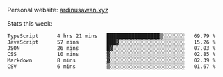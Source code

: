 Personal website: [ardinusawan.xyz](https://ardinusawan.xyz)

Stats this week:
<!--START_SECTION:waka-->

```text
TypeScript      4 hrs 21 mins   █████████████████▒░░░░░░░   69.79 %
JavaScript      57 mins         ███▓░░░░░░░░░░░░░░░░░░░░░   15.26 %
JSON            26 mins         █▓░░░░░░░░░░░░░░░░░░░░░░░   07.03 %
CSS             10 mins         ▓░░░░░░░░░░░░░░░░░░░░░░░░   02.85 %
Markdown        8 mins          ▓░░░░░░░░░░░░░░░░░░░░░░░░   02.39 %
CSV             6 mins          ▒░░░░░░░░░░░░░░░░░░░░░░░░   01.67 %
```

<!--END_SECTION:waka-->
